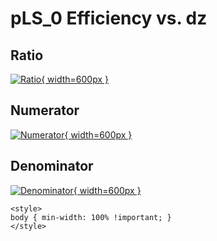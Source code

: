 # pLS_0 Efficiency vs. dz

## Ratio

[![Ratio](../mtv/var/pLS_0_eff_dz.png){ width=600px }](../mtv/var/pLS_0_eff_dz.pdf)

## Numerator

[![Numerator](../mtv/num/pLS_0_eff_dz_num.png){ width=600px }](../mtv/num/pLS_0_eff_dz_num.pdf)

## Denominator

[![Denominator](../mtv/den/pLS_0_eff_dz_den.png){ width=600px }](../mtv/den/pLS_0_eff_dz_den.pdf)


``` {=html}
<style>
body { min-width: 100% !important; }
</style>
```
